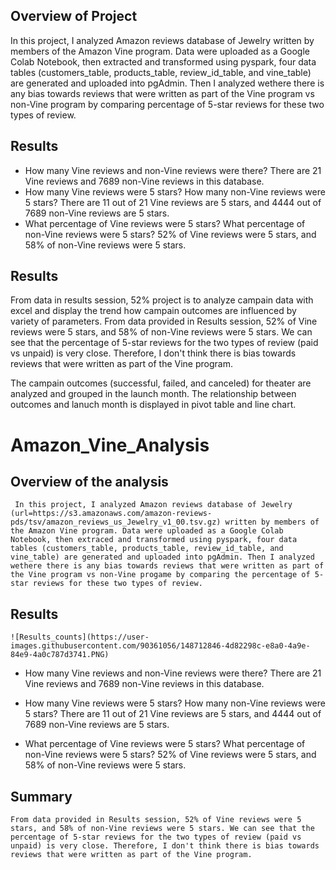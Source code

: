 ## **Overview of Project**
In this project, I analyzed Amazon reviews database of Jewelry written by members of the Amazon Vine program. Data were uploaded as a Google Colab Notebook, then extracted and transformed using pyspark, four data tables (customers_table, products_table, review_id_table, and vine_table) are generated and uploaded into pgAdmin. Then I analyzed wethere there is any bias towards reviews that were written as part of the Vine program vs non-Vine program by comparing percentage of 5-star reviews for these two types of review.

## **Results**

- How many Vine reviews and non-Vine reviews were there?
     There are 21 Vine reviews and 7689 non-Vine reviews in this database.
- How many Vine reviews were 5 stars? How many non-Vine reviews were 5 stars?
     There are 11 out of 21 Vine reviews are 5 stars, and 4444 out of 7689 non-Vine reviews are 5 stars.
- What percentage of Vine reviews were 5 stars? What percentage of non-Vine reviews were 5 stars?
     52% of Vine reviews were 5 stars, and 58% of non-Vine reviews were 5 stars. 
     
## **Results**
From data in results session, 52%  project is to analyze campain data with excel and display the trend how campain outcomes are influenced by variety of parameters. 
     From data provided in Results session, 52% of Vine reviews were 5 stars, and 58% of non-Vine reviews were 5 stars. We can see that the percentage of 5-star reviews for the two types of review (paid vs unpaid) is very close. Therefore, I don't think there is bias towards reviews that were written as part of the Vine program.
     
The campain outcomes (successful, failed, and canceled) for theater are analyzed and grouped in the launch month. The relationship between outcomes and lanuch month is displayed in pivot table and line chart. 

# Amazon_Vine_Analysis
## **Overview of the analysis**
     In this project, I analyzed Amazon reviews database of Jewelry (url=https://s3.amazonaws.com/amazon-reviews-pds/tsv/amazon_reviews_us_Jewelry_v1_00.tsv.gz) written by members of the Amazon Vine program. Data were uploaded as a Google Colab Notebook, then extraced and transformed using pyspark, four data tables (customers_table, products_table, review_id_table, and vine_table) are generated and uploaded into pgAdmin. Then I analyzed wethere there is any bias towards reviews that were written as part of the Vine program vs non-Vine progame by comparing the percentage of 5-star reviews for these two types of review. 
     
 ## **Results**
    ![Results_counts](https://user-images.githubusercontent.com/90361056/148712846-4d82298c-e8a0-4a9e-84e9-4a0c787d3741.PNG)
     

 - How many Vine reviews and non-Vine reviews were there?
    There are 21 Vine reviews and 7689 non-Vine reviews in this database. 
    
 - How many Vine reviews were 5 stars? How many non-Vine reviews were 5 stars?
    There are 11 out of 21 Vine reviews are 5 stars, and 4444 out of 7689 non-Vine reviews are 5 stars.
    
 - What percentage of Vine reviews were 5 stars? What percentage of non-Vine reviews were 5 stars?
    52% of Vine reviews were 5 stars, and 58% of non-Vine reviews were 5 stars.
 
 ## **Summary**
    From data provided in Results session, 52% of Vine reviews were 5 stars, and 58% of non-Vine reviews were 5 stars. We can see that the percentage of 5-star reviews for the two types of review (paid vs unpaid) is very close. Therefore, I don't think there is bias towards reviews that were written as part of the Vine program.
